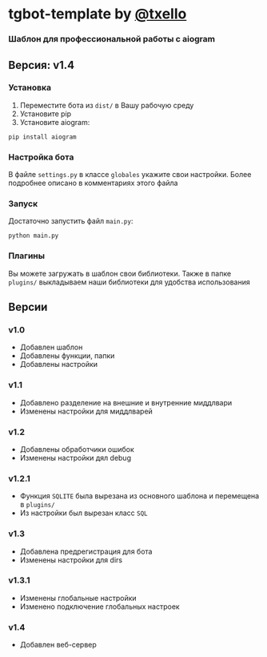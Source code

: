 # tgbot-template by [@txello](https://github.com/txello)

### Шаблон для профессиональной работы с aiogram
## Версия: v1.4

### Установка
1. Переместите бота из ```dist/``` в Вашу рабочую среду
2. Установите pip
3. Установите aiogram:
```console
pip install aiogram
```

### Настройка бота
В файле ```settings.py``` в классе ```globales``` укажите свои настройки.
Более подробнее описано в комментариях этого файла

### Запуск
Достаточно запустить файл ```main.py```:
```console
python main.py
```


### Плагины
Вы можете загружать в шаблон свои библиотеки.
Также в папке ```plugins/``` выкладываем наши библиотеки для удобства использования


## Версии

### v1.0
* Добавлен шаблон
* Добавлены функции, папки
* Добавлены настройки

### v1.1
* Добавлено разделение на внешние и внутренние миддлвари
* Изменены настройки для миддлварей

### v1.2
* Добавлены обработчики ошибок
* Изменены настройки дял debug

### v1.2.1
* Функция ```SQLITE``` была вырезана из основного шаблона и перемещена в ```plugins/```
* Из настройки был вырезан класс ```SQL```

### v1.3
* Добавлена предрегистрация для бота
* Изменены настройки для dirs

### v1.3.1
* Изменены глобальные настройки
* Изменено подключение глобальных настроек

### v1.4
* Добавлен веб-сервер
